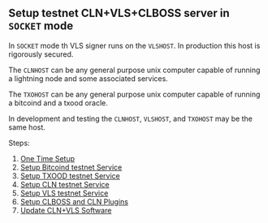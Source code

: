## Setup testnet CLN+VLS+CLBOSS server in `SOCKET` mode

In `SOCKET` mode th VLS signer runs on the `VLSHOST`.  In production
this host is rigorously secured.

The `CLNHOST` can be any general purpose unix computer capable of
running a lightning node and some associated services.

The `TXOHOST` can be any general purpose unix computer capable of
running a bitcoind and a txood oracle.

In development and testing the `CLNHOST`, `VLSHOST`, and `TXOHOST` may be the same host.

Steps:
1. [One Time Setup](one-time-setup.md)
2. [Setup Bitcoind testnet Service](./bitcoind-testnet-service.md)
3. [Setup TXOOD testnet Service](./txood-testnet-service.md)
4. [Setup CLN testnet Service](./cln-testnet-service.md)
5. [Setup VLS testnet Service](./vls-testnet-service.md)
6. [Setup CLBOSS and CLN Plugins](./clboss-plugins-setup.md)
7. [Update CLN+VLS Software](./update.md)
